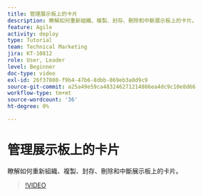 ```yaml
---
title: 管理展示板上的卡片
description: 瞭解如何重新組織、複製、封存、刪除和中斷展示板上的卡片。
feature: Agile
activity: deploy
type: Tutorial
team: Technical Marketing
jira: KT-10812
role: User, Leader
level: Beginner
doc-type: video
exl-id: 26f37808-f9b4-47b6-8dbb-869eb3a8d9c9
source-git-commit: a25a49e59ca483246271214886ea4dc9c10e8d66
workflow-type: tm+mt
source-wordcount: '36'
ht-degree: 0%

---
```


# 管理展示板上的卡片

瞭解如何重新組織、複製、封存、刪除和中斷展示板上的卡片。

>[!VIDEO](https://video.tv.adobe.com/v/346810)
